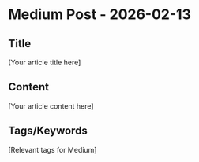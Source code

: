 # Medium Post - 2026-02-13

## Title
[Your article title here]

## Content
[Your article content here]

## Tags/Keywords
[Relevant tags for Medium]
